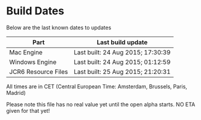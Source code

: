 # Build Dates

Below are the last known dates to updates

Part | Last build update
-----|-----
Mac Engine | Last built: 24 Aug 2015; 17:30:39
Windows Engine | Last built: 24 Aug 2015; 01:12:59
JCR6 Resource Files | Last built: 25 Aug 2015; 21:20:31
All times are in CET (Central European Time: Amsterdam, Brussels, Paris, Madrid)


Please note this file has no real value yet until the open alpha starts. NO ETA given for that yet!
